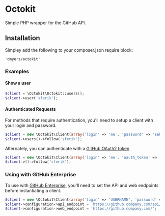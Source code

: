 # Octokit

Simple PHP wrapper for the GitHub API.

## Installation

Simpley add the following to your composer.json require block:

	'dmyers/octokit'


### Examples

#### Show a user

```php
$client = \Octokit\Octokit::users();
$client->user('sferik');
```

#### Authenticated Requests
For methods that require authentication, you'll need to setup a client with
your login and password.

```php
$client = new \Octokit\Client(array('login' => 'me', 'password' => 'sekret'));
$client->users()->follow('sferik');
```

Alternately, you can authenticate with a [GitHub OAuth2 token][oauth].

[oauth]: http://developer.github.com/v3/oauth

```php
$client = new \Octokit\Client(array('login' => 'me', 'oauth_token' => 'oauth2token'));
$client->()->follow('sferik');
```

### Using with GitHub Enterprise

To use with [GitHub Enterprise](https://enterprise.github.com/), you'll need to
set the API and web endpoints before instantiating a client.

```php
$client = new \Octokit\Client(array('login' => 'USERNAME', 'password' => 'PASSWORD'));
$client->configuration->api_endpoint = 'https://github.company.com/api/v3';
$client->configuration->web_endpoint = 'https://github.company.com/';
```
